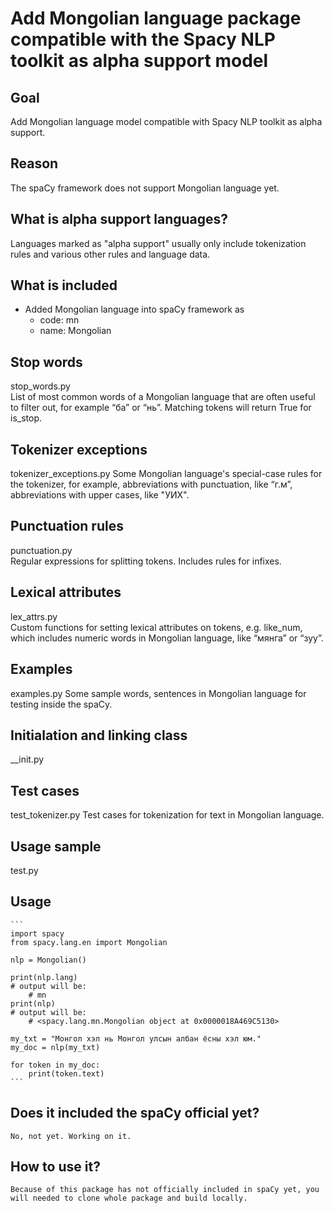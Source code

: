 # Add Mongolian language package compatible with the Spacy NLP toolkit as alpha support model

## Goal
Add Mongolian language model compatible with Spacy NLP toolkit as alpha support. 
## Reason
The spaCy framework does not support Mongolian language yet. 
## What is alpha support languages?
Languages marked as "alpha support" usually only include tokenization rules and various other rules and language data.

## What is included
- Added Mongolian language into spaCy framework as 
    - code: mn
    - name: Mongolian

## Stop words
stop_words.py	
List of most common words of a Mongolian language that are often useful to filter out, for example “ба” or “нь”. Matching tokens will return True for is_stop.
## Tokenizer exceptions
tokenizer_exceptions.py	
Some Mongolian language's special-case rules for the tokenizer, for example, abbreviations with punctuation, like “г.м”, abbreviations with upper cases, like "УИХ".
## Punctuation rules
punctuation.py	
Regular expressions for splitting tokens. Includes rules for infixes.
## Lexical attributes
lex_attrs.py	
Custom functions for setting lexical attributes on tokens, e.g. like_num, which includes numeric words in Mongolian language, like “мянга” or “зуу”.
## Examples
examples.py 
Some sample words, sentences in Mongolian language for testing inside the spaCy.
## Initialation and linking class
__init.py

## Test cases
test_tokenizer.py
Test cases for tokenization for text in Mongolian language.

## Usage sample
test.py

## Usage
    ```
    import spacy
    from spacy.lang.en import Mongolian

    nlp = Mongolian()

    print(nlp.lang) 
    # output will be:
        # mn
    print(nlp) 
    # output will be:
        # <spacy.lang.mn.Mongolian object at 0x0000018A469C5130>

    my_txt = "Монгол хэл нь Монгол улсын албан ёсны хэл юм."
    my_doc = nlp(my_txt)

    for token in my_doc:
        print(token.text)
    ```

## Does it included the spaCy official yet?
    No, not yet. Working on it. 

## How to use it?
    Because of this package has not officially included in spaCy yet, you will needed to clone whole package and build locally. 